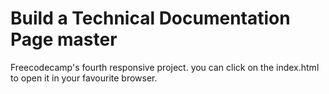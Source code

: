 # Build a Technical Documentation Page master

Freecodecamp's fourth responsive project. you can click on the index.html to open it in your favourite browser.
